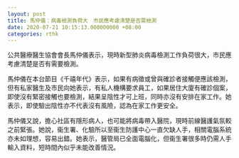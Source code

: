 ```yaml
---
layout: post
title: 馬仲儀：病毒檢測負荷大　市民應考慮清楚是否需檢測
date: 2020-07-21 10:15:13.000000000 +08:00
categories: rthk
---
```


公共醫療醫生協會會長馬仲儀表示，現時新型肺炎病毒檢測工作負荷很大，巿民應考慮清楚是否有需要檢測。

馬仲儀在本台節目《千禧年代》表示，如果有病徵或曾與確診者接觸便應該檢測，但有私家醫生及巿民向她表示，有私人機構要求員工，如果居住大廈有確診個案，即使沒有緊密接觸也要檢測，結果呈陰性才可上班，同時亦沒有安排在家工作。她表示，即使驗出陰性亦不代表沒有風險，認為在家工作更安全。

馬仲儀又說，擔心社區有隱形病人，也可能將病毒帶入醫院，現時前線醫護氣氛較之前緊張。她說，衞生署、化驗所以至衞生防護中心一直欠缺人手，相關電腦系統亦未如理想，容易出錯。她表示，醫管局已全面電腦化，但衞生署很多時仍需人手輸入資料，短時間內似乎未能改善情況。
